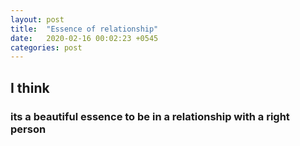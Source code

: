 ```yaml
---
layout: post
title:  "Essence of relationship"
date:   2020-02-16 00:02:23 +0545
categories: post
---
```



## I think
### its a beautiful essence to be in a relationship with a right person

